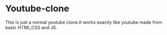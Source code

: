 # Youtube-clone
This is just a normal youtube clone.It works exactly like youtube made from basic HTML,CSS and JS.
